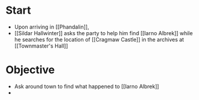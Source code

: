 # Start
- Upon arriving in [[Phandalin]], 
- [[Sildar Hallwinter]] asks the party to help him find [[Iarno Albrek]] while he searches for the location of [[Cragmaw Castle]] in the archives at [[Townmaster's Hall]]

# Objective
- Ask around town to find what happened to [[Iarno Albrek]]
- 